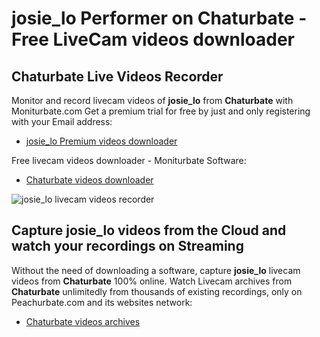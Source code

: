 # josie_lo Performer on Chaturbate - Free LiveCam videos downloader

## Chaturbate Live Videos Recorder

Monitor and record livecam videos of **josie_lo** from **Chaturbate** with Moniturbate.com
Get a premium trial for free by just and only registering with your Email address:
* [josie_lo Premium videos downloader](https://moniturbate.com/request-demo-licence-key.html)

Free livecam videos downloader - Moniturbate Software:
* [Chaturbate videos downloader](https://moniturbate.com/moniturbate-download-software.html)

![josie_lo livecam videos recorder](https://peachurnet.com/templates/moniturbate-software.png)


## Capture josie_lo videos from the Cloud and watch your recordings on Streaming

Without the need of downloading a software, capture **josie_lo** livecam videos from **Chaturbate** 100% online.
Watch Livecam archives from **Chaturbate** unlimitedly from thousands of existing recordings, only on Peachurbate.com and its websites network:
* [Chaturbate videos archives](https://peachurnet.com/)